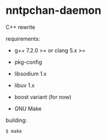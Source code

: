 # nntpchan-daemon

C++ rewrite

requirements:

* g++ 7.2.0 >= or clang 5.x >=

* pkg-config

* libsodium 1.x

* libuv 1.x

* boost variant (for now)

* GNU Make

building:

    $ make
